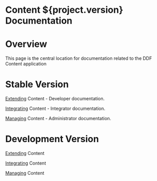 Content ${project.version} Documentation
==========

# Overview

This page is the central location for documentation related to the DDF Content application

# Stable Version

[Extending](http://artifacts.codice.org/service/local/repositories/public/content/ddf/content/docs/${project.version}/docs-${project.version}-Extending.html) Content - Developer documentation.

[Integrating](http://artifacts.codice.org/service/local/repositories/public/content/ddf/content/docs/${project.version}/docs-${project.version}-Integrating.html) Content - Integrator documentation.

[Managing](http://artifacts.codice.org/service/local/repositories/public/content/ddf/content/docs/${project.version}/docs-${project.version}-Managing.html) Content - Administrator documentation.

# Development Version

[Extending](http://artifacts.codice.org/service/local/artifact/maven/redirect?r=snapshots&g=ddf.content&a=docs&c=Extending&e=html&v=LATEST) Content

[Integrating](http://artifacts.codice.org/service/local/artifact/maven/redirect?r=snapshots&g=ddf.content&a=docs&c=Integrating&e=html&v=LATEST) Content

[Managing](http://artifacts.codice.org/service/local/artifact/maven/redirect?r=snapshots&g=ddf.content&a=docs&c=Managing&e=html&v=LATEST) Content